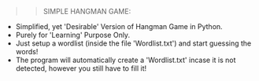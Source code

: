 >> SIMPLE HANGMAN GAME:
- Simplified, yet 'Desirable' Version of Hangman Game in Python.
- Purely for 'Learning' Purpose Only.
- Just setup a wordlist (inside the file 'Wordlist.txt') and start guessing the words!
- The program will automatically create a 'Wordlist.txt' incase it is not detected, however you still have to fill it!
